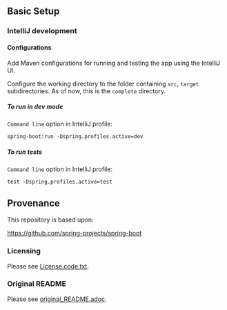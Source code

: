 
## Basic Setup

### IntelliJ development

#### Configurations

Add Maven configurations for running and testing the app using the IntelliJ UI.

Configure the working directory to the folder containing `src`, `target` subdirectories.
As of now, this is the `complete` directory.

##### To run in dev mode

`Command line` option in IntelliJ profile:

```
spring-boot:run -Dspring.profiles.active=dev
```

##### To run tests

`Command line` option in IntelliJ profile:

```
test -Dspring.profiles.active=test
```

## Provenance

This repository is based upon: 

https://github.com/spring-projects/spring-boot

### Licensing

Please see [License.code.txt](./LICENSE.code.txt).


### Original README

Please see [original_README.adoc](./original_README.adoc).
